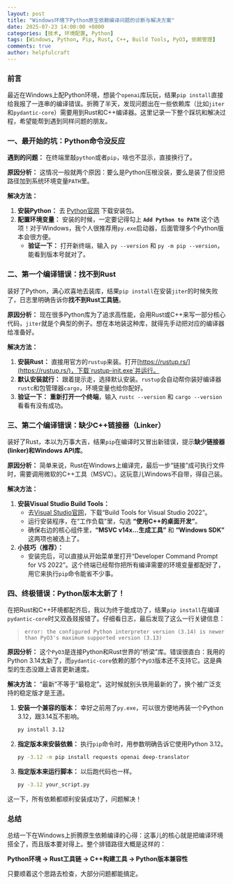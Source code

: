 ```yaml
---
layout: post
title: "Windows环境下Python原生依赖编译问题的诊断与解决方案"
date: 2025-07-23 14:00:00 +0800
categories: [技术, 环境配置, Python]
tags: [Windows, Python, Pip, Rust, C++, Build Tools, PyO3, 依赖管理]
comments: true
author: helpfulcraft
---
```


### 前言
最近在Windows上配Python环境，想装个`openai`库玩玩，结果`pip install`直接给我报了一连串的编译错误。折腾了半天，发现问题出在一些依赖库（比如`jiter`和`pydantic-core`）需要用到Rust和C++编译器。这里记录一下整个踩坑和解决过程，希望能帮到遇到同样问题的朋友。

<!-- more -->

### 一、最开始的坑：Python命令没反应

**遇到的问题：**
在终端里敲`python`或者`pip`，啥也不显示，直接换行了。

**原因分析：**
这情况一般就两个原因：要么是Python压根没装，要么是装了但没把路径加到系统环境变量`PATH`里。

**解决方法：**
1.  **安装Python：** 去 [Python官网](https://www.python.org/) 下载安装包。
2.  **配置环境变量：** 安装的时候，一定要记得勾上 **`Add Python to PATH`** 这个选项！对于Windows，我个人很推荐用`py.exe`启动器，后面管理多个Python版本会很方便。
    *   **验证一下：** 打开新终端，输入 `py --version` 和 `py -m pip --version`，能看到版本号就对了。

### 二、第一个编译错误：找不到Rust
装好了Python，满心欢喜地去装库，结果`pip install`在安装`jiter`的时候失败了，日志里明确告诉你**找不到Rust工具链**。

**原因分析：**
现在很多Python库为了追求高性能，会用Rust或C++来写一部分核心代码，`jiter`就是个典型的例子。想在本地装这种库，就得先手动把对应的编译器给准备好。

**解决方法：**
1.  **安装Rust：** 直接用官方的`rustup`来装。打开[https://rustup.rs/](https://rustup.rs/)，下载`rustup-init.exe`并运行。
2.  **默认安装就行：** 跟着提示走，选择默认安装。`rustup`会自动帮你装好编译器`rustc`和包管理器`cargo`，环境变量也给你配好。
3.  **验证一下：** **重新打开一个终端**，输入 `rustc --version` 和 `cargo --version` 看看有没有成功。

### 三、第二个编译错误：缺少C++链接器（Linker）
装好了Rust，本以为万事大吉，结果`pip`在编译时又冒出新错误，提示**缺少链接器(linker)和Windows API库**。

**原因分析：**
简单来说，Rust在Windows上编译完，最后一步“链接”成可执行文件时，需要调用微软的C++工具（MSVC）。这玩意儿Windows不自带，得自己装。

**解决方法：**
1.  **安装Visual Studio Build Tools：**
    *   去[Visual Studio官网](https://visualstudio.microsoft.com/zh-hans/downloads/#build-tools-for-visual-studio-2022)，下载“Build Tools for Visual Studio 2022”。
    *   运行安装程序，在“工作负载”里，勾选 **“使用C++的桌面开发”**。
    *   确保右边的核心组件里，**“MSVC v14x...生成工具”** 和 **“Windows SDK”** 这两项也被选上了。
2.  **小技巧（推荐）：**
    *   安装完后，可以直接从开始菜单里打开“Developer Command Prompt for VS 2022”。这个终端已经帮你把所有编译需要的环境变量都配好了，用它来执行`pip`命令能省不少事。

### 四、终极错误：Python版本太新了！
在把Rust和C++环境都配齐后，我以为终于能成功了，结果`pip install`在编译`pydantic-core`时又双叒叕报错了。仔细看日志，最后发现了这么一行关键信息：

> `error: the configured Python interpreter version (3.14) is newer than PyO3's maximum supported version (3.13)`

**原因分析：**
这个`PyO3`是连接Python和Rust世界的“桥梁”库。错误很直白：我用的Python 3.14太新了，而`pydantic-core`依赖的那个`PyO3`版本还不支持它。这是典型的生态没跟上语言更新速度。

**解决方法：**
“最新”不等于“最稳定”。这时候就别头铁用最新的了，换个被广泛支持的稳定版才是王道。

1.  **安装一个兼容的版本：** 幸好之前用了`py.exe`，可以很方便地再装一个Python 3.12，跟3.14互不影响。
    ```bash
    py install 3.12
    ```
2.  **指定版本来安装依赖：** 执行`pip`命令时，用参数明确告诉它使用Python 3.12。
    ```bash
    py -3.12 -m pip install requests openai deep-translator
    ```
3.  **指定版本来运行脚本：** 以后跑代码也一样。
    ```bash
    py -3.12 your_script.py
    ```
这一下，所有依赖都顺利安装成功了，问题解决！

### 总结
总结一下在Windows上折腾原生依赖编译的心得：这事儿的核心就是把编译环境搭全了，而且版本要对得上。整个排错路径大概是这样的：

**Python环境 -> Rust工具链 -> C++构建工具 -> Python版本兼容性**

只要顺着这个思路去检查，大部分问题都能搞定。